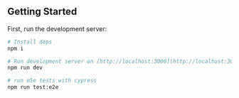 ## Getting Started

First, run the development server:

```bash
# Install deps
npm i

# Run development server on [http://localhost:3000](http://localhost:3000)
npm run dev

# run e5e tests with cypress
npm run test:e2e
